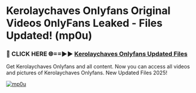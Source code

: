 # Kerolaychaves Onlyfans Original Videos 0nlyFans Leaked - Files Updated! (mp0u)

<h3>🔴 CLICK HERE 🌐==►► <a href="https://tinyurl.com/ehrbuxhb" rel="nofollow">Kerolaychaves Onlyfans Updated Files</a></h3>

Get Kerolaychaves Onlyfans and all content. Now you can access all videos and pictures of Kerolaychaves Onlyfans. New Updated Files 2025!

[![mp0u](https://i.imgur.com/lVYEuWS.gif)](https://tinyurl.com/ehrbuxhb)

